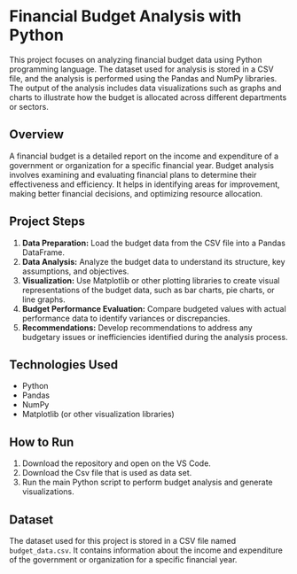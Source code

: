 # Financial Budget Analysis with Python

This project focuses on analyzing financial budget data using Python programming language. The dataset used for analysis is stored in a CSV file, and the analysis is performed using the Pandas and NumPy libraries. The output of the analysis includes data visualizations such as graphs and charts to illustrate how the budget is allocated across different departments or sectors.

## Overview

A financial budget is a detailed report on the income and expenditure of a government or organization for a specific financial year. Budget analysis involves examining and evaluating financial plans to determine their effectiveness and efficiency. It helps in identifying areas for improvement, making better financial decisions, and optimizing resource allocation.

## Project Steps

1. **Data Preparation:** Load the budget data from the CSV file into a Pandas DataFrame.
2. **Data Analysis:** Analyze the budget data to understand its structure, key assumptions, and objectives.
3. **Visualization:** Use Matplotlib or other plotting libraries to create visual representations of the budget data, such as bar charts, pie charts, or line graphs.
4. **Budget Performance Evaluation:** Compare budgeted values with actual performance data to identify variances or discrepancies.
5. **Recommendations:** Develop recommendations to address any budgetary issues or inefficiencies identified during the analysis process.

## Technologies Used

- Python
- Pandas
- NumPy
- Matplotlib (or other visualization libraries)

## How to Run

1. Download the repository and open on the VS Code.
2. Download the Csv file that is used as data set.
3. Run the main Python script to perform budget analysis and generate visualizations.

## Dataset

The dataset used for this project is stored in a CSV file named `budget_data.csv`. It contains information about the income and expenditure of the government or organization for a specific financial year.
